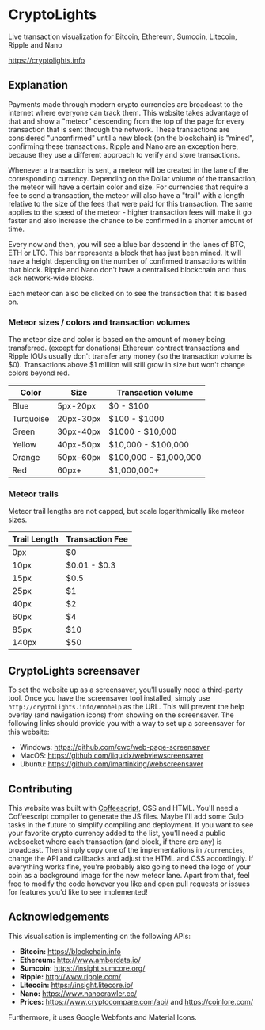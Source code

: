 # CryptoLights 
Live transaction visualization for Bitcoin, Ethereum, Sumcoin, Litecoin, Ripple and Nano

https://cryptolights.info

## Explanation

Payments made through modern crypto currencies are broadcast to the internet where everyone
can track them. This website takes advantage of that and show a "meteor" descending from the top
of the page for every transaction that is sent through the network. These transactions are considered
"unconfirmed" until a new block (on the blockchain) is "mined", confirming these transactions. Ripple and Nano are an exception here,
because they use a different approach to verify and store transactions.

Whenever a transaction is sent, a meteor will be created in the lane of the corresponding currency.
Depending on the Dollar volume of the transaction, the meteor will have a certain color and size. For currencies that
require a fee to send a transaction, the meteor will also have a "trail" with a length relative to the size of the fees 
that were paid for this transaction. The same applies to the speed of the meteor - higher transaction fees will make it 
go faster and also increase the chance to be confirmed in a shorter amount of time.

Every now and then, you will see a blue bar descend in the lanes of BTC, ETH or LTC. This bar represents a block that
has just been mined. It will have a height depending on the number of confirmed transactions within that block. Ripple and Nano
don't have a centralised blockchain and thus lack network-wide blocks.

Each meteor can also be clicked on to see the transaction that it is based on. 

### Meteor sizes / colors and transaction volumes

The meteor size and color is based on the amount of money being transferred. (except for donations)
Ethereum contract transactions and Ripple IOUs usually don't transfer any money (so the transaction volume is $0).
Transactions above $1 million will still grow in size but won't change colors beyond red.

Color | Size | Transaction volume
------|------|-------------------
Blue  | 5px-20px | $0 - $100           
Turquoise | 20px-30px| $100 - $1000  
Green | 30px-40px | $1000 - $10,000           
Yellow | 40px-50px | $10,000 - $100,000       
Orange | 50px-60px | $100,000 - $1,000,000   
Red    | 60px+ | $1,000,000+             

### Meteor trails

Meteor trail lengths are not capped, but scale logarithmically like meteor sizes.

Trail Length | Transaction Fee
-------|------
0px    | $0
10px   | $0.01 - $0.3
15px   | $0.5
25px   | $1
40px   | $2
60px   | $4
85px   | $10
140px  | $50

## CryptoLights screensaver

To set the website up as a screensaver, you'll usually need a third-party tool.
Once you have the screensaver tool installed, simply use `http://cryptolights.info/#nohelp` as the URL.
This will prevent the help overlay (and navigation icons) from showing on the screensaver.
The following links should provide you with a way to set up a screensaver for this website:

- Windows: https://github.com/cwc/web-page-screensaver
- MacOS: https://github.com/liquidx/webviewscreensaver
- Ubuntu: https://github.com/lmartinking/webscreensaver

## Contributing

This website was built with [Coffeescript](http://coffeescript.org/), CSS and HTML. You'll need a Coffeescript compiler
to generate the JS files. Maybe I'll add some Gulp tasks in the future to simplify compiling and deployment.
If you want to see your favorite crypto currency added to the list, you'll need a public websocket where each transaction (and block, if there
are any) is broadcast. Then simply copy one of the implementations in `/currencies`, change the API and callbacks and
adjust the HTML and CSS accordingly. If everything works fine, you're probably also going to need the logo of your coin as a background
image for the new meteor lane. Apart from that, feel free to modify the code however you like and open pull requests or issues for 
features you'd like to see implemented!

## Acknowledgements

This visualisation is implementing on the following APIs:

- **Bitcoin:** https://blockchain.info
- **Ethereum:** http://www.amberdata.io/
- **Sumcoin:** https://insight.sumcore.org/
- **Ripple:** http://www.ripple.com/
- **Litecoin:** https://insight.litecore.io/
- **Nano:** https://www.nanocrawler.cc/
- **Prices:** https://www.cryptocompare.com/api/ and https://coinlore.com/

Furthermore, it uses Google Webfonts and Material Icons.
